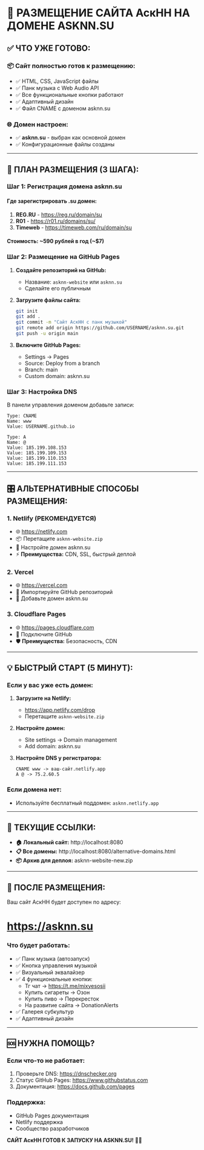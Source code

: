 # 🚀 РАЗМЕЩЕНИЕ САЙТА АскНН НА ДОМЕНЕ ASKNN.SU

## ✅ **ЧТО УЖЕ ГОТОВО:**

### 📦 **Сайт полностью готов к размещению:**
- ✅ HTML, CSS, JavaScript файлы
- ✅ Панк музыка с Web Audio API
- ✅ Все функциональные кнопки работают
- ✅ Адаптивный дизайн
- ✅ Файл CNAME с доменом asknn.su

### 🌐 **Домен настроен:**
- ✅ **asknn.su** - выбран как основной домен
- ✅ Конфигурационные файлы созданы

---

## 🎯 **ПЛАН РАЗМЕЩЕНИЯ (3 ШАГА):**

### **Шаг 1: Регистрация домена asknn.su**

#### **Где зарегистрировать .su домен:**
1. **REG.RU** - https://reg.ru/domain/su
2. **R01** - https://r01.ru/domains/su/
3. **Timeweb** - https://timeweb.com/ru/domain/su

#### **Стоимость:** ~590 рублей в год (~$7)

### **Шаг 2: Размещение на GitHub Pages**

1. **Создайте репозиторий на GitHub:**
   - Название: `asknn-website` или `asknn.su`
   - Сделайте его публичным

2. **Загрузите файлы сайта:**
   ```bash
   git init
   git add .
   git commit -m "Сайт АскНН с панк музыкой"
   git remote add origin https://github.com/USERNAME/asknn.su.git
   git push -u origin main
   ```

3. **Включите GitHub Pages:**
   - Settings → Pages
   - Source: Deploy from a branch
   - Branch: main
   - Custom domain: asknn.su

### **Шаг 3: Настройка DNS**

В панели управления доменом добавьте записи:

```
Type: CNAME
Name: www
Value: USERNAME.github.io

Type: A
Name: @
Value: 185.199.108.153
Value: 185.199.109.153  
Value: 185.199.110.153
Value: 185.199.111.153
```

---

## 🎛️ **АЛЬТЕРНАТИВНЫЕ СПОСОБЫ РАЗМЕЩЕНИЯ:**

### **1. Netlify (РЕКОМЕНДУЕТСЯ)**
- 🌐 https://netlify.com
- 📦 Перетащите `asknn-website.zip`
- 🔗 Настройте домен asknn.su
- ⚡ **Преимущества:** CDN, SSL, быстрый деплой

### **2. Vercel**
- 🌐 https://vercel.com
- 📂 Импортируйте GitHub репозиторий
- 🔗 Добавьте домен asknn.su

### **3. Cloudflare Pages**
- 🌐 https://pages.cloudflare.com
- 🔗 Подключите GitHub
- 🛡️ **Преимущества:** Безопасность, CDN

---

## 💡 **БЫСТРЫЙ СТАРТ (5 МИНУТ):**

### **Если у вас уже есть домен:**

1. **Загрузите на Netlify:**
   - https://app.netlify.com/drop
   - Перетащите `asknn-website.zip`

2. **Настройте домен:**
   - Site settings → Domain management
   - Add domain: asknn.su

3. **Настройте DNS у регистратора:**
   ```
   CNAME www -> ваш-сайт.netlify.app
   A @ -> 75.2.60.5
   ```

### **Если домена нет:**
- Используйте бесплатный поддомен: `asknn.netlify.app`

---

## 🔗 **ТЕКУЩИЕ ССЫЛКИ:**

- **🏠 Локальный сайт:** http://localhost:8080
- **📋 Все домены:** http://localhost:8080/alternative-domains.html
- **📦 Архив для деплоя:** asknn-website-new.zip

---

## 🎉 **ПОСЛЕ РАЗМЕЩЕНИЯ:**

Ваш сайт АскНН будет доступен по адресу:
# **https://asknn.su**

### **Что будет работать:**
- ✅ Панк музыка (автозапуск)
- ✅ Кнопка управления музыкой
- ✅ Визуальный эквалайзер
- ✅ 4 функциональные кнопки:
  - Тг чат → https://t.me/mixyesosii
  - Купить сигареты → Озон
  - Купить пиво → Перекресток
  - На развитие сайта → DonationAlerts
- ✅ Галерея субкультур
- ✅ Адаптивный дизайн

---

## 🆘 **НУЖНА ПОМОЩЬ?**

### **Если что-то не работает:**
1. Проверьте DNS: https://dnschecker.org
2. Статус GitHub Pages: https://www.githubstatus.com
3. Документация: https://docs.github.com/pages

### **Поддержка:**
- GitHub Pages документация
- Netlify поддержка
- Сообщество разработчиков

**САЙТ АскНН ГОТОВ К ЗАПУСКУ НА ASKNN.SU!** 🤘🎸